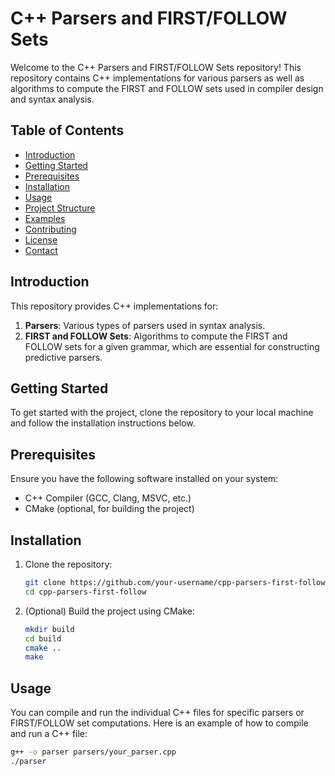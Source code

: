 # C++ Parsers and FIRST/FOLLOW Sets

Welcome to the C++ Parsers and FIRST/FOLLOW Sets repository! This repository contains C++ implementations for various parsers as well as algorithms to compute the FIRST and FOLLOW sets used in compiler design and syntax analysis.

## Table of Contents

- [Introduction](#introduction)
- [Getting Started](#getting-started)
- [Prerequisites](#prerequisites)
- [Installation](#installation)
- [Usage](#usage)
- [Project Structure](#project-structure)
- [Examples](#examples)
- [Contributing](#contributing)
- [License](#license)
- [Contact](#contact)

## Introduction

This repository provides C++ implementations for:
1. **Parsers**: Various types of parsers used in syntax analysis.
2. **FIRST and FOLLOW Sets**: Algorithms to compute the FIRST and FOLLOW sets for a given grammar, which are essential for constructing predictive parsers.

## Getting Started

To get started with the project, clone the repository to your local machine and follow the installation instructions below.

## Prerequisites

Ensure you have the following software installed on your system:

- C++ Compiler (GCC, Clang, MSVC, etc.)
- CMake (optional, for building the project)

## Installation

1. Clone the repository:

    ```sh
    git clone https://github.com/your-username/cpp-parsers-first-follow.git
    cd cpp-parsers-first-follow
    ```

2. (Optional) Build the project using CMake:

    ```sh
    mkdir build
    cd build
    cmake ..
    make
    ```

## Usage

You can compile and run the individual C++ files for specific parsers or FIRST/FOLLOW set computations. Here is an example of how to compile and run a C++ file:

```sh
g++ -o parser parsers/your_parser.cpp
./parser
